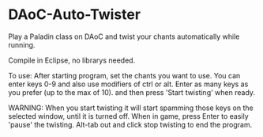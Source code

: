 DAoC-Auto-Twister
=================

Play a Paladin class on DAoC and twist your chants automatically while running.

Compile in Eclipse, no librarys needed.

To use:
After starting program, set the chants you want to use.  You can enter keys 0-9 and also use modifiers of ctrl or alt.  Enter as many keys as you prefer (up to the max of 10). and then press 'Start twisting' when ready.

WARNING: When you start twisting it will start spamming those keys on the selected window, until it is turned off.  When in game, press Enter to easily 'pause' the twisting.
Alt-tab out and click stop twisting to end the program.
